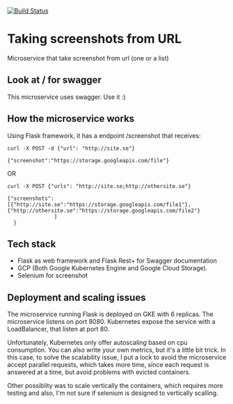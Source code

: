 [![Build Status](https://travis-ci.org/ramonmedeiros/Screenshot_from_url.svg?branch=master)](https://travis-ci.org/ramonmedeiros/Screenshot_from_url)

# Taking screenshots from URL 

Microservice that take screenshot from url (one or a list)

## Look at / for swagger 

This microservice uses swagger. Use it :)

## How the microservice works

Using Flask framework, it has a endpoint /screenshot that receives:
```
curl -X POST -d {"url": "http://site.se"}

{"screenshot":"https://storage.googleapis.com/file"}

```

OR

```
curl -X POST {"urls": "http://site.se;http://othersite.se"}

{"screenshots":[{"http://site.se":"https://storage.googleapis.com/file1"},                                                                     {"http://othersite.se":"https://storage.googleapis.com/file2"}
               ]
  }

```

## Tech stack

* Flask as web framework and Flask Rest+ for Swagger documentation
* GCP (Both Google Kubernetes Engine and Google Cloud Storage). 
* Selenium for screenshot

## Deployment and scaling issues

The microservice running Flask is deployed on GKE with 6 replicas. The microservice listens on port 8080. Kubernetes expose the service with a LoadBalancer, that listen at port 80.

Unfortunately, Kubernetes only offer autoscaling based on cpu consumption. You can also write your own metrics, but it's a little bit trick. In this case, to solve the scalability issue, I put a lock to avoid the microservice accept parallel requests, which takes more time, since each request is answered at a time, but avoid problems with evicted containers.

Other possiblity was to scale vertically the containers, which requires more testing and also, I'm not sure if selenium is designed to vertically scalling.

